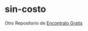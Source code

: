 # sin-costo
Otro Repositorio de <a href="http://encontrargratis.wordpress.com">Encontralo Gratis</a>
